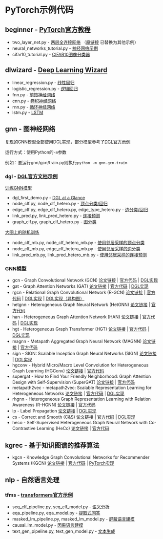 # PyTorch示例代码

## beginner - [PyTorch官方教程](https://pytorch.org/tutorials/)
* two_layer_net.py - [两层全连接网络](https://github.com/pytorch/tutorials/blob/09460601a9f914511d87c12c4e0b04dc21df3086/beginner_source/pytorch_with_examples.rst)
（[原链接](https://pytorch.org/tutorials/beginner/pytorch_with_examples.html) 已替换为其他示例）
* neural_networks_tutorial.py - [神经网络示例](https://pytorch.org/tutorials/beginner/blitz/neural_networks_tutorial.html)
* cifar10_tutorial.py - [CIFAR10图像分类器](https://pytorch.org/tutorials/beginner/blitz/cifar10_tutorial.html)

## dlwizard - [Deep Learning Wizard](https://www.deeplearningwizard.com/deep_learning/intro/)
* linear_regression.py - [线性回归](https://www.deeplearningwizard.com/deep_learning/practical_pytorch/pytorch_linear_regression/)
* logistic_regression.py - [逻辑回归](https://www.deeplearningwizard.com/deep_learning/practical_pytorch/pytorch_logistic_regression/)
* fnn.py - [前馈神经网络](https://www.deeplearningwizard.com/deep_learning/practical_pytorch/pytorch_feedforward_neuralnetwork/)
* cnn.py - [卷积神经网络](https://www.deeplearningwizard.com/deep_learning/practical_pytorch/pytorch_convolutional_neuralnetwork/)
* rnn.py - [循环神经网络](https://www.deeplearningwizard.com/deep_learning/practical_pytorch/pytorch_recurrent_neuralnetwork/)
* lstm.py - [LSTM](https://www.deeplearningwizard.com/deep_learning/practical_pytorch/pytorch_lstm_neuralnetwork/)

## gnn - 图神经网络
复现的GNN模型全部使用DGL实现，部分模型参考了[DGL官方示例](https://github.com/dmlc/dgl/tree/master/examples)

运行方式：使用Python的`-m`参数

例如：要运行gnn/gcn/train.py则执行`python -m gnn.gcn.train`

### dgl - [DGL官方文档示例](https://docs.dgl.ai/)
[训练GNN模型](https://docs.dgl.ai/en/latest/guide/training.html)
* dgl_first_demo.py - [DGL at a Glance](https://docs.dgl.ai/en/0.5.x/tutorials/basics/1_first.html)
* node_clf.py, node_clf_hetero.py - [顶点分类/回归](https://docs.dgl.ai/en/latest/guide/training-node.html)
* edge_clf.py, edge_clf_hetero.py, edge_type_hetero.py - [边分类/回归](https://docs.dgl.ai/en/latest/guide/training-edge.html)
* link_pred.py, link_pred_hetero.py - [连接预测](https://docs.dgl.ai/en/latest/guide/training-link.html)
* graph_clf.py, graph_clf_hetero.py - [图分类](https://docs.dgl.ai/en/latest/guide/training-graph.html)

[大图上的随机训练](https://docs.dgl.ai/en/latest/guide/minibatch.html)
* node_clf_mb.py, node_clf_hetero_mb.py - [使用邻居采样的顶点分类](https://docs.dgl.ai/en/latest/guide/minibatch-node.html)
* node_clf_mb.py, edge_clf_hetero_mb.py - [使用邻居采样的边分类](https://docs.dgl.ai/en/latest/guide/minibatch-edge.html)
* link_pred_mb.py, link_pred_hetero_mb.py - [使用邻居采样的连接预测](https://docs.dgl.ai/en/latest/guide/minibatch-link.html)

### GNN模型
* gcn - Graph Convolutional Network (GCN)
[论文链接](https://arxiv.org/abs/1609.02907)
| [官方代码](https://github.com/tkipf/gcn)
| [DGL实现](https://github.com/dmlc/dgl/blob/master/examples/pytorch/gcn)
* gat - Graph Attention Networks (GAT)
[论文链接](https://arxiv.org/abs/1710.10903)
| [官方代码](https://github.com/PetarV-/GAT)
| [DGL实现](https://github.com/dmlc/dgl/tree/master/examples/pytorch/gat)
* rgcn - Relational Graph Convolutional Network (R-GCN)
[论文链接](https://arxiv.org/abs/1703.06103)
| [官方代码](https://github.com/tkipf/relational-gcn)
| [DGL实现](https://github.com/dmlc/dgl/tree/master/examples/pytorch/rgcn)
| [DGL实现（异构图）](https://github.com/dmlc/dgl/tree/master/examples/pytorch/rgcn-hetero)
* hetgnn - Heterogeneous Graph Neural Network (HetGNN)
[论文链接](https://dl.acm.org/doi/pdf/10.1145/3292500.3330961)
| [官方代码](https://github.com/chuxuzhang/KDD2019_HetGNN)
* han - Heterogeneous Graph Attention Network (HAN)
[论文链接](https://arxiv.org/abs/1903.07293)
| [官方代码](https://github.com/Jhy1993/HAN)
| [DGL实现](https://github.com/dmlc/dgl/tree/master/examples/pytorch/han)
* hgt - Heterogeneous Graph Transformer (HGT)
[论文链接](https://arxiv.org/pdf/2003.01332)
| [官方代码](https://github.com/acbull/pyHGT)
| [DGL实现](https://github.com/dmlc/dgl/tree/master/examples/pytorch/hgt)
* magnn - Metapath Aggregated Graph Neural Network (MAGNN)
[论文链接](https://arxiv.org/pdf/2002.01680)
| [官方代码](https://github.com/cynricfu/MAGNN)
* sign - SIGN: Scalable Inception Graph Neural Networks (SIGN)
[论文链接](https://arxiv.org/pdf/2004.11198)
| [DGL实现](https://github.com/dmlc/dgl/tree/master/examples/pytorch/sign)
* hgconv - Hybrid Micro/Macro Level Convolution for Heterogeneous Graph Learning (HGConv)
[论文链接](https://arxiv.org/pdf/2012.14722)
| [官方代码](https://github.com/yule-BUAA/HGConv)
* supergat - How to Find Your Friendly Neighborhood: Graph Attention Design with Self-Supervision (SuperGAT)
[论文链接](https://openreview.net/pdf?id=Wi5KUNlqWty)
| [官方代码](https://github.com/dongkwan-kim/SuperGAT)
* metapath2vec - metapath2vec: Scalable Representation Learning for Heterogeneous Networks
[论文链接](https://ericdongyx.github.io/papers/KDD17-dong-chawla-swami-metapath2vec.pdf)
| [官方代码](https://ericdongyx.github.io/metapath2vec/m2v.html)
| [DGL实现](https://github.com/dmlc/dgl/tree/master/examples/pytorch/metapath2vec)
* rhgnn - Heterogeneous Graph Representation Learning with Relation Awareness (R-HGNN)
[论文链接](https://arxiv.org/pdf/2105.11122)
| [官方代码](https://github.com/yule-BUAA/R-HGNN/)
* lp - Label Propagation
[论文链接](https://citeseerx.ist.psu.edu/viewdoc/download?doi=10.1.1.14.3864&rep=rep1&type=pdf)
| [DGL实现](https://github.com/dmlc/dgl/tree/master/examples/pytorch/label_propagation)
* cs - Correct and Smooth (C&S)
[论文链接](https://arxiv.org/pdf/2010.13993)
| [官方代码](https://github.com/CUAI/CorrectAndSmooth)
| [DGL实现](https://github.com/dmlc/dgl/tree/master/examples/pytorch/correct_and_smooth)
* heco - Self-Supervised Heterogeneous Graph Neural Network with Co-Contrastive Learning (HeCo)
[论文链接](https://arxiv.org/pdf/2105.09111)
| [官方代码](https://github.com/liun-online/HeCo)

## kgrec - 基于知识图谱的推荐算法
* kgcn - Knowledge Graph Convolutional Networks for Recommender Systems (KGCN)
[论文链接](https://arxiv.org/pdf/1904.12575)
| [官方代码](https://github.com/hwwang55/KGCN)
| [PyTorch实现](https://github.com/zzaebok/KGCN-pytorch)

## nlp - 自然语言处理
### tfms - [transformers官方示例](https://huggingface.co/transformers/)
* seq_clf_pipeline.py, seq_clf_model.py - [语义分析](https://huggingface.co/transformers/task_summary.html#sequence-classification)
* eqa_pipeline.py, eqa_model.py - [提取式问答](https://huggingface.co/transformers/task_summary.html#extractive-question-answering)
* masked_lm_pipeline.py, masked_lm_model.py - [屏蔽语言建模](https://huggingface.co/transformers/task_summary.html#masked-language-modeling)
* causal_lm_model.py - [因果语言建模](https://huggingface.co/transformers/task_summary.html#causal-language-modeling)
* text_gen_pipeline.py, text_gen_model.py - [文本生成](https://huggingface.co/transformers/task_summary.html#text-generation)
